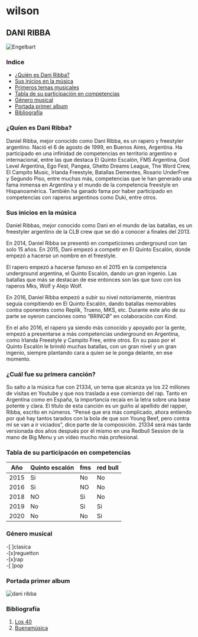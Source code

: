 # wilson
## **DANI RIBBA**
![Engelbart](https://los40es00.epimg.net/los40/imagenes/2020/11/25/los40urban/1606308897_596870_1606378192_gigante_normal.jpg)  

### Indice

- [¿Quién es Dani Ribba?](¿Quién-es-Dani-Ribba?)
- [Sus inicios en la música](#sus-inicios-en-la-música)
- [Primeros temas musicales](Su-paticipación-en-la-FM-y-Red-Bull)
- [Tabla de su participación en competencias](Tabla-de-su-participación-en-competencias)
- [Género musical](Género-musical)
- [Portada primer album](Portada-primer-album)
- [Bibliografía](Bibliografía)


### ¿Quíen es Dani Ribba?
Daniel Ribba, mejor conocido como Dani Ribba, es un rapero y freestyler argentino. Nació el 6 de agosto de 1999, en Buenos Aires, Argentina. Ha participado en una infinidad de competencias en territorio argentino e internacional, entre las que destaca El Quinto Escalón, FMS Argentina, God Level Argentina, Ego Fest, Pangea, Ghetto Dreams League, The Word Crew, El Campito Music, Irlanda Freestyle, Batallas Dementes, Rosario UnderFree y Segundo Piso, entre muchas más, competencias que le han generado una fama inmensa en Argentina y el mundo de la competencia freestyle en Hispanoamérica. También ha ganado fama por haber participado en competencias con raperos argentinos como Duki, entre otros.  
### Sus inicios en la música  
Daniel Ribbas, mejor conocido como Dani en el mundo de las batallas, es un freestyler argentino de la CLB crew que se dió a conocer a finales del 2013.

En 2014, Daniel Ribba se presentó en competiciones underground con tan solo 15 años. En 2015, Dani empezó a competir en El Quinto Escalón, donde empezó a hacerse un nombre en el freestyle.

El rapero empezó a hacerse famoso en el 2015 en la competencia underground argentina, el Quinto Escalón, dando un gran ingenio. Las batallas que más se destacan de ese entonces son las que tuvo con los raperos Mks, Wolf y Alejo Wolf.

En 2016, Daniel Ribba empezó a subir su nivel notoriamente, mientras seguía compitiendo en El Quinto Escalón, dando batallas memorables contra oponentes como Replik, Trueno, MKS, etc. Durante este año de su parte se oyeron canciones como “BRINCØ” en colaboración con Kind.

En el año 2016, el rapero ya siendo más conocido y apoyado por la gente, empezó a presentarse a más competencias underground en Argentina, como Irlanda Freestyle y Campito Free, entre otros. En su paso por el Quinto Escalón le brindó muchas batallas, con un gran nivel y un gran ingenio, siempre plantando cara a quien se le ponga delante, en ese momento.  
### ¿Cuál fue su primera canción?
Su salto a la música fue con 21334, un tema que alcanza ya los 22 millones de visitas en Youtube y que nos traslada a ese comienzo del rap. Tanto en Argentina como en España, la importancia recaía en la letra sobre una base potente y clara. El título de esta canción es un guiño al apellido del rapper, Ribba, escrito en números. “Pensé que era más complicado, ahora entiendo por qué hay tantos tarados con la bola de que son Young Beef, pero contra mí se van a ir viciados”, dice parte de la composición. 21334 será más tarde versionada dos años después por él mismo en una Redbull Session de la mano de Big Menu y un vídeo mucho más profesional.  
### Tabla de su participacón en competencias
| Año | Quinto escalón | fms | red bull |
| ----- | ----- | ----- | -----|
| 2015 | Si | No | No |
| 2016 | Si | NO | No |
| 2018 | NO | Si | No |  
| 2019 | No | Si | Si |
| 2020 | No | No | Si |
### Género  musical
-[ ]clasica  
-[x]reguetton  
-[x]rap  
-[ ]pop
### Portada primer album
![dani ribba](https://user-images.githubusercontent.com/115487558/199631883-9241343a-2643-4ef0-884f-54d1c3f2398d.jpg)

### Bibliografía
1. [Los 40](https://los40.com/los40/2020/11/25/los40urban/1606308897_596870.html)
2. [Buenamúsica](https://www.buenamusica.com/dani-ribba/biografia)
